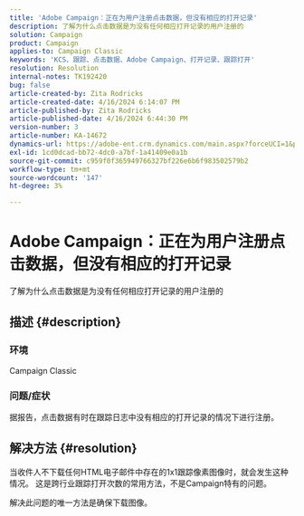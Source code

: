 ```yaml
---
title: 'Adobe Campaign：正在为用户注册点击数据，但没有相应的打开记录'
description: 了解为什么点击数据是为没有任何相应打开记录的用户注册的
solution: Campaign
product: Campaign
applies-to: Campaign Classic
keywords: 'KCS、跟踪、点击数据、Adobe Campaign、打开记录、跟踪打开'
resolution: Resolution
internal-notes: TK192420
bug: false
article-created-by: Zita Rodricks
article-created-date: 4/16/2024 6:14:07 PM
article-published-by: Zita Rodricks
article-published-date: 4/16/2024 6:44:30 PM
version-number: 3
article-number: KA-14672
dynamics-url: https://adobe-ent.crm.dynamics.com/main.aspx?forceUCI=1&pagetype=entityrecord&etn=knowledgearticle&id=b00aae1b-1dfc-ee11-a1ff-6045bd0065b6
exl-id: 1cd0dcad-bb72-4dc0-a7bf-1a41409e0a1b
source-git-commit: c959f0f365949766327bf226e6b6f983502579b2
workflow-type: tm+mt
source-wordcount: '147'
ht-degree: 3%

---
```


# Adobe Campaign：正在为用户注册点击数据，但没有相应的打开记录


了解为什么点击数据是为没有任何相应打开记录的用户注册的

## 描述 {#description}


### 环境

Campaign Classic

### 问题/症状

据报告，点击数据有时在跟踪日志中没有相应的打开记录的情况下进行注册。


## 解决方法 {#resolution}


当收件人不下载任何HTML电子邮件中存在的1x1跟踪像素图像时，就会发生这种情况。 这是跨行业跟踪打开次数的常用方法，不是Campaign特有的问题。

解决此问题的唯一方法是确保下载图像。

